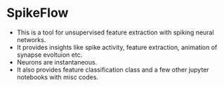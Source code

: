 # SpikeFlow
* This is a tool for unsupervised feature extraction with spiking neural networks. 
* It provides insights like spike activity, feature extraction, animation of synapse evoltuion etc. 
* Neurons are instantaneous. 
* It also provides feature classification class and a few other jupyter notebooks with misc codes.
